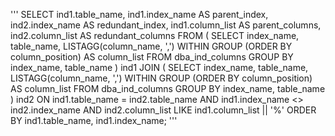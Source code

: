 '''
SELECT
    ind1.table_name,
    ind1.index_name AS parent_index,
    ind2.index_name AS redundant_index,
    ind1.column_list AS parent_columns,
    ind2.column_list AS redundant_columns
FROM (
    SELECT
        index_name,
        table_name,
        LISTAGG(column_name, ',') WITHIN GROUP (ORDER BY column_position) AS column_list
    FROM dba_ind_columns
    GROUP BY index_name, table_name
) ind1
JOIN (
    SELECT
        index_name,
        table_name,
        LISTAGG(column_name, ',') WITHIN GROUP (ORDER BY column_position) AS column_list
    FROM dba_ind_columns
    GROUP BY index_name, table_name
) ind2
ON ind1.table_name = ind2.table_name
   AND ind1.index_name <> ind2.index_name
   AND ind2.column_list LIKE ind1.column_list || '%'
ORDER BY ind1.table_name, ind1.index_name;
'''
